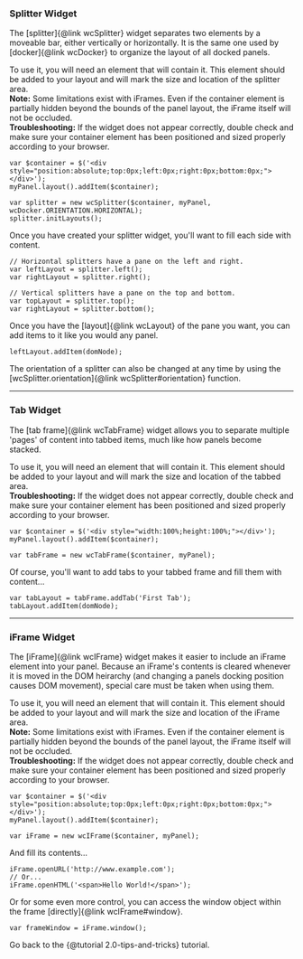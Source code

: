 ### Splitter Widget ###
The [splitter]{@link wcSplitter} widget separates two elements by a moveable bar, either vertically or horizontally. It is the same one used by [docker]{@link wcDocker} to organize the layout of all docked panels.

To use it, you will need an element that will contain it. This element should be added to your layout and will mark the size and location of the splitter area.  
**Note:** Some limitations exist with iFrames. Even if the container element is partially hidden beyond the bounds of the panel layout, the iFrame itself will not be occluded.  
**Troubleshooting:** If the widget does not appear correctly, double check and make sure your container element has been positioned and sized properly according to your browser.

```
var $container = $('<div style="position:absolute;top:0px;left:0px;right:0px;bottom:0px;"></div>');
myPanel.layout().addItem($container);

var splitter = new wcSplitter($container, myPanel, wcDocker.ORIENTATION.HORIZONTAL);
splitter.initLayouts();
```

Once you have created your splitter widget, you'll want to fill each side with content.

```
// Horizontal splitters have a pane on the left and right.
var leftLayout = splitter.left();
var rightLayout = splitter.right();

// Vertical splitters have a pane on the top and bottom.
var topLayout = splitter.top();
var rightLayout = splitter.bottom();
```

Once you have the [layout]{@link wcLayout} of the pane you want, you can add items to it like you would any panel.

```
leftLayout.addItem(domNode);
```

The orientation of a splitter can also be changed at any time by using the [wcSplitter.orientation]{@link wcSplitter#orientation} function.


****
### Tab Widget ###
The [tab frame]{@link wcTabFrame} widget allows you to separate multiple 'pages' of content into tabbed items, much like how panels become stacked.

To use it, you will need an element that will contain it. This element should be added to your layout and will mark the size and location of the tabbed area.  
**Troubleshooting:** If the widget does not appear correctly, double check and make sure your container element has been positioned and sized properly according to your browser.

```
var $container = $('<div style="width:100%;height:100%;"></div>');
myPanel.layout().addItem($container);

var tabFrame = new wcTabFrame($container, myPanel);
```

Of course, you'll want to add tabs to your tabbed frame and fill them with content...

```
var tabLayout = tabFrame.addTab('First Tab');
tabLayout.addItem(domNode);
```


****
### iFrame Widget ###
The [iFrame]{@link wcIFrame} widget makes it easier to include an iFrame element into your panel.
Because an iFrame's contents is cleared whenever it is moved in the DOM heirarchy
(and changing a panels docking position causes DOM movement), special care must
be taken when using them.

To use it, you will need an element that will contain it. This element should be added to your layout and will mark the size and location of the iFrame area.  
**Note:** Some limitations exist with iFrames. Even if the container element is partially hidden beyond the bounds of the panel layout, the iFrame itself will not be occluded.  
**Troubleshooting:** If the widget does not appear correctly, double check and make sure your container element has been positioned and sized properly according to your browser.

```
var $container = $('<div style="position:absolute;top:0px;left:0px;right:0px;bottom:0px;"></div>');
myPanel.layout().addItem($container);

var iFrame = new wcIFrame($container, myPanel);
```

And fill its contents...

```
iFrame.openURL('http://www.example.com');
// Or...
iFrame.openHTML('<span>Hello World!</span>');
```

Or for some even more control, you can access the window object within the frame [directly]{@link wcIFrame#window}.

```
var frameWindow = iFrame.window();
```

Go back to the {@tutorial 2.0-tips-and-tricks} tutorial.
